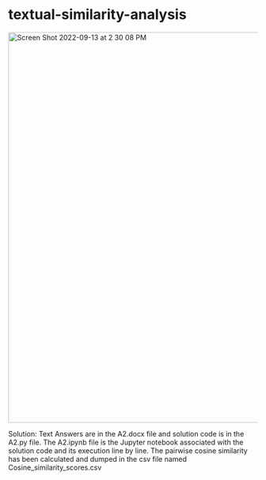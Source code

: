 # textual-similarity-analysis

<img width="790" alt="Screen Shot 2022-09-13 at 2 30 08 PM" src="https://user-images.githubusercontent.com/54576135/189880339-c1eaff38-79b6-4248-a51d-766ee447239e.png">


Solution: Text Answers are in the A2.docx file and solution code is in the A2.py file. The A2.ipynb file is the Jupyter notebook associated with the solution code and its execution line by line. The pairwise cosine similarity has been calculated and dumped in the csv file named Cosine_similarity_scores.csv
